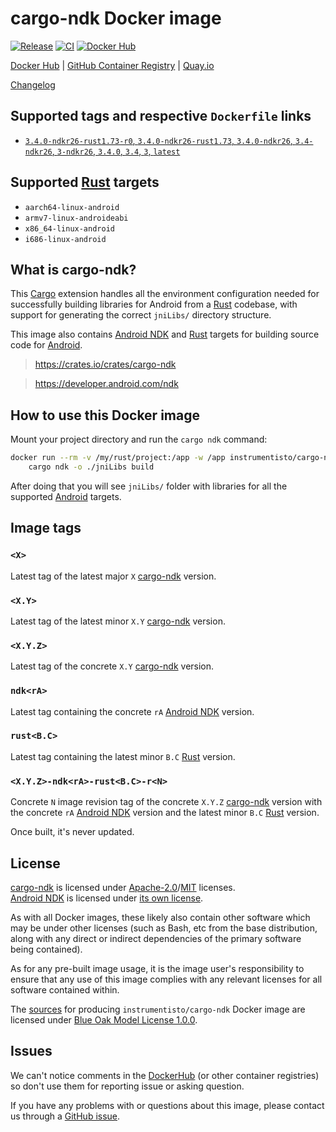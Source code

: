 cargo-ndk Docker image
======================

[![Release](https://img.shields.io/github/v/release/instrumentisto/cargo-ndk-docker-image "Release")](https://github.com/instrumentisto/cargo-ndk-docker-image/releases)
[![CI](https://github.com/instrumentisto/cargo-ndk-docker-image/workflows/CI/badge.svg?branch=main "CI")](https://github.com/instrumentisto/cargo-ndk-docker-image/actions?query=workflow%3ACI+branch%3Amain)
[![Docker Hub](https://img.shields.io/docker/pulls/instrumentisto/cargo-ndk?label=Docker%20Hub%20pulls "Docker Hub pulls")](https://hub.docker.com/r/instrumentisto/cargo-ndk)

[Docker Hub](https://hub.docker.com/r/instrumentisto/cargo-ndk)
| [GitHub Container Registry](https://github.com/orgs/instrumentisto/packages/container/package/cargo-ndk)
| [Quay.io](https://quay.io/repository/instrumentisto/cargo-ndk)

[Changelog](https://github.com/instrumentisto/cargo-ndk-docker-image/blob/main/CHANGELOG.md)




## Supported tags and respective `Dockerfile` links

- [`3.4.0-ndkr26-rust1.73-r0`, `3.4.0-ndkr26-rust1.73`, `3.4.0-ndkr26`, `3.4-ndkr26`, `3-ndkr26`, `3.4.0`, `3.4`, `3`, `latest`][101]




## Supported [Rust] targets

- `aarch64-linux-android`
- `armv7-linux-androideabi`
- `x86_64-linux-android`
- `i686-linux-android`




## What is cargo-ndk?

This [Cargo] extension handles all the environment configuration needed for successfully building libraries for Android from a [Rust] codebase, with support for generating the correct `jniLibs/` directory structure.

This image also contains [Android NDK] and [Rust] targets for building source code for [Android].

> https://crates.io/crates/cargo-ndk

> https://developer.android.com/ndk




## How to use this Docker image

Mount your project directory and run the `cargo ndk` command:
```bash
docker run --rm -v /my/rust/project:/app -w /app instrumentisto/cargo-ndk \
    cargo ndk -o ./jniLibs build
```

After doing that you will see `jniLibs/` folder with libraries for all the supported [Android] targets.




## Image tags


### `<X>`

Latest tag of the latest major `X` [cargo-ndk] version.


### `<X.Y>`

Latest tag of the latest minor `X.Y` [cargo-ndk] version.


### `<X.Y.Z>`

Latest tag of the concrete `X.Y` [cargo-ndk] version.


### `ndk<rA>`

Latest tag containing the concrete `rA` [Android NDK] version.


### `rust<B.C>`

Latest tag containing the latest minor `B.C` [Rust] version.


### `<X.Y.Z>-ndk<rA>-rust<B.C>-r<N>`

Concrete `N` image revision tag of the concrete `X.Y.Z` [cargo-ndk] version with the concrete `rA` [Android NDK] version and the latest minor `B.C` [Rust] version.

Once built, it's never updated.




## License

[cargo-ndk] is licensed under [Apache-2.0][5]/[MIT][6] licenses.  
[Android NDK] is licensed under [its own license][4].

As with all Docker images, these likely also contain other software which may be under other licenses (such as Bash, etc from the base distribution, along with any direct or indirect dependencies of the primary software being contained).

As for any pre-built image usage, it is the image user's responsibility to ensure that any use of this image complies with any relevant licenses for all software contained within.

The [sources][3] for producing `instrumentisto/cargo-ndk` Docker image are licensed under [Blue Oak Model License 1.0.0][2].




## Issues

We can't notice comments in the [DockerHub] (or other container registries) so don't use them for reporting issue or asking question.

If you have any problems with or questions about this image, please contact us through a [GitHub issue][1].




[Android]: https://www.android.com
[Android NDK]: https://developer.android.com/ndk
[Apache-2.0]: https://choosealicense.com/licenses/apache-2.0
[Cargo]: https://doc.rust-lang.org/cargo
[cargo-ndk]: https://crates.io/crates/cargo-ndk
[DockerHub]: https://hub.docker.com
[MIT]: https://choosealicense.com/licenses/mit
[Rust]: https://www.rust-lang.org

[1]: https://github.com/instrumentisto/cargo-ndk-docker-image/issues
[2]: https://github.com/instrumentisto/cargo-ndk-docker-image/blob/main/LICENSE.md
[3]: https://github.com/instrumentisto/cargo-ndk-docker-image
[4]: https://developer.android.com/studio/terms
[5]: https://github.com/bbqsrc/cargo-ndk/blob/main/LICENSE-APACHE
[6]: https://github.com/bbqsrc/cargo-ndk/blob/main/LICENSE-MIT

[101]: https://github.com/instrumentisto/cargo-ndk-docker-image/blob/main/Dockerfile
